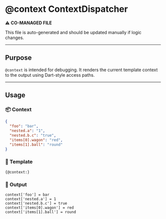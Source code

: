 
# @context ContextDispatcher

⚠️ **CO-MANAGED FILE**

This file is auto-generated and should be updated manually if logic changes.

---

## Purpose

`@context` is intended for debugging. It renders the current template context to the output using Dart-style access paths.

---

## Usage

### 📦 Context

```json
{
  "foo": "bar",
  "nested.a": "1",
  "nested.b.c": "true",
  "items[0].wagon": "red",
  "items[1].ball": "round"
}
````

### 📄 Template

```text
{@context:}
```

### 🧾 Output

```text
context['foo'] = bar
context['nested.a'] = 1
context['nested.b.c'] = true
context['items[0].wagon'] = red
context['items[1].ball'] = round
```

